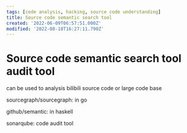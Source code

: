 ```yaml
---
tags: [code analysis, hacking, source code understanding]
title: Source code semantic search tool
created: '2022-06-09T06:57:51.000Z'
modified: '2022-08-18T16:27:11.790Z'
---
```


# Source code semantic search tool audit tool

can be used to analysis bilibili source code or large code base

sourcegraph/sourcegraph:
in go

github/semantic:
in haskell

sonarqube:
code audit tool
